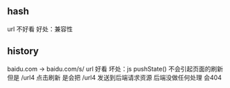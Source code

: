 ## hash
url 不好看
好处：兼容性

## history
baidu.com -> baidu.com/s/
url 好看
坏处：js  pushState() 不会引起页面的刷新  但是 /url4 点击刷新  是会把 /url4 发送到后端请求资源  后端没做任何处理 会404